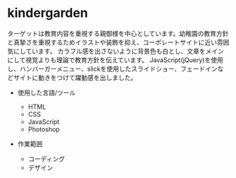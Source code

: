 # kindergarden

ターゲットは教育内容を重視する親御様を中心としています。幼稚園の教育方針と真摯さを重視するためイラストや装飾を抑え、コーポレートサイトに近い雰囲気にしています。
カラフル感を出さないように背景色も白とし、文章をメインにして視覚よりも理論で教育方針を伝えています。
JavaScript(jQuery)を使用し、ハンバーガーメニュー、slickを使用したスライドショー、フェードインなどサイトに動きをつけて躍動感を出しました。

- 使用した言語/ツール
   - HTML
   - CSS 
   - JavaScript
   - Photoshop
 
 - 作業範囲
   - コーディング
   - デザイン
 
